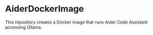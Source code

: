 # AiderDockerImage
This repository creates a Docker image that runs Aider Code Assistant accessing Ollama.
